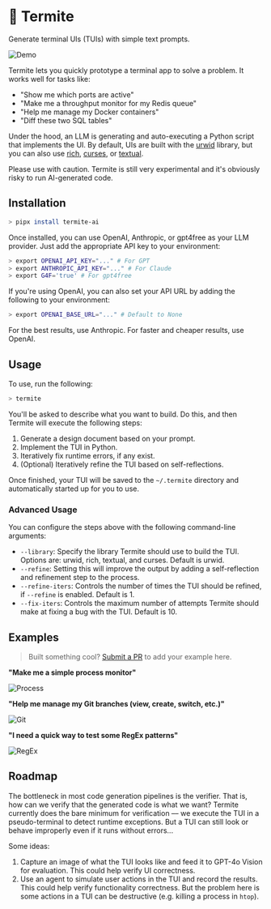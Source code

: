 # 🐛 Termite

Generate terminal UIs (TUIs) with simple text prompts.

![Demo](assets/demo.gif)

Termite lets you quickly prototype a terminal app to solve a problem. It works well for tasks like:

- "Show me which ports are active"
- "Make me a throughput monitor for my Redis queue"
- "Help me manage my Docker containers"
- "Diff these two SQL tables"

Under the hood, an LLM is generating and auto-executing a Python script that implements the UI. By default, UIs are built with the [urwid](https://urwid.org/) library, but you can also use [rich](https://rich.readthedocs.io/en/latest/), [curses](https://docs.python.org/3/library/curses.html), or [textual](https://textual.textualize.io/).

Please use with caution. Termite is still very experimental and it's obviously risky to run AI-generated code.

## Installation

```bash
> pipx install termite-ai
```

Once installed, you can use OpenAI, Anthropic, or gpt4free as your LLM provider. Just add the appropriate API key to your environment:

```bash
> export OPENAI_API_KEY="..." # For GPT
> export ANTHROPIC_API_KEY="..." # For Claude
> export G4F='true' # For gpt4free
```

If you're using OpenAI, you can also set your API URL by adding the following to your environment:

```bash
> export OPENAI_BASE_URL="..." # Default to None
```

For the best results, use Anthropic. For faster and cheaper results, use OpenAI.

## Usage

To use, run the following:

```bash
> termite
```

You'll be asked to describe what you want to build. Do this, and then Termite will execute the following steps:

1. Generate a design document based on your prompt.
2. Implement the TUI in Python.
3. Iteratively fix runtime errors, if any exist.
4. (Optional) Iteratively refine the TUI based on self-reflections.

Once finished, your TUI will be saved to the `~/.termite` directory and automatically started up for you to use.

### Advanced Usage

You can configure the steps above with the following command-line arguments:

- `--library`: Specify the library Termite should use to build the TUI. Options are: urwid, rich, textual, and curses. Default is urwid.
- `--refine`: Setting this will improve the output by adding a self-reflection and refinement step to the process.
- `--refine-iters`: Controls the number of times the TUI should be refined, if `--refine` is enabled. Default is 1.
- `--fix-iters`: Controls the maximum number of attempts Termite should make at fixing a bug with the TUI. Default is 10.

## Examples

> Built something cool? [Submit a PR](https://github.com/shobrook/termite/pulls) to add your example here.

**"Make me a simple process monitor"**

![Process](./assets/process.png)

**"Help me manage my Git branches (view, create, switch, etc.)"**

![Git](./assets/git.png)

**"I need a quick way to test some RegEx patterns"**

![RegEx](./assets/regex.png)

## Roadmap

The bottleneck in most code generation pipelines is the verifier. That is, how can we verify that the generated code is what we want? Termite currently does the bare minimum for verification –– we execute the TUI in a pseudo-terminal to detect runtime exceptions. But a TUI can still look or behave improperly even if it runs without errors...

Some ideas:

1. Capture an image of what the TUI looks like and feed it to GPT-4o Vision for evaluation. This could help verify UI correctness.
2. Use an agent to simulate user actions in the TUI and record the results. This could help verify functionality correctness. But the problem here is some actions in a TUI can be destructive (e.g. killing a process in `htop`).
